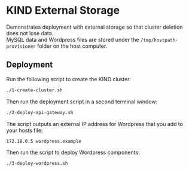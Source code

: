 # KIND External Storage

Demonstrates deployment with external storage so that cluster deletion does not lose data.\
MySQL data and Wordpress files are stored under the `/tmp/hostpath-provisioner` folder on the host computer.

## Deployment

Run the following script to create the KIND cluster:

```bash
./1-create-cluster.sh
```

Then run the deployment script in a second terminal window:

```bash
./2-deploy-api-gateway.sh
```

The script outputs an external IP address for Wordpress that you add to your hosts file:

```text
172.18.0.5 wordpress.example
```

Then run the script to deploy Wordpress components:

```bash
./3-deploy-wordpress.sh
```

